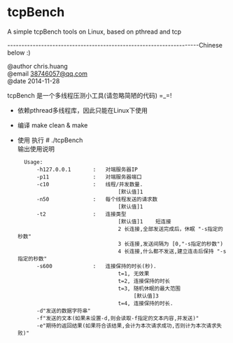 tcpBench
========

A simple tcpBench tools on Linux, based on pthread and tcp

--------------------------------------------------------------------Chinese below :)  

@author chris.huang  
@email 38746057@qq.com  
@date 2014-11-28  

tcpBench 是一个多线程压测小工具(请忽略简陋的代码)  =_=!  

* 依赖pthread多线程库，因此只能在Linux下使用  

* 编译
    make clean & make
    
* 使用
    执行
        # ./tcpBench  
    输出使用说明  

        Usage:   
            -h127.0.0.1       :   对端服务器IP  
            -p11              :   对端服务器端口  
            -c10              :   线程/并发数量.  
                                      [默认值]1   
            -n50              :   每个线程发送的请求数  
                                      [默认值]1  
            -t2               :   连接类型  
                                      [默认值]1    短连接  
                                      2 长连接,全部发送完成后，休眠 "-s指定的秒数"  
                                      3 长连接,发送间隔为 [0,"-s指定的秒数")  
                                      4 长连接,什么都不发送,建立连击后保持 "-s指定的秒数"  
            -s600             :   连接保持的时长(秒).  
                                      t=1, 无效果  
                                      t=2, 连接保持的时长  
                                      t=3, 随机休眠的最大范围  
                                           [默认值]3  
                                      t=4, 连接保持的时长.  
            -d"发送的数据字符串"  
            -f"发送的文本(如果未设置-d,则会读取-f指定的文本内容,并发送)"  
            -e"期待的返回结果(如果符合该结果,会计为本次请求成功,否则计为本次请求失败)"  
